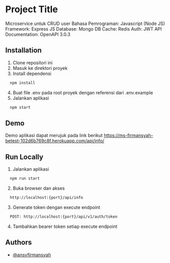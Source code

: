 
# Project Title

Microservice untuk CRUD user
Bahasa Pemrograman: Javascript (Node JS)
Framework: Express JS
Database: Mongo DB
Cache: Redis
Auth: JWT
API Documentation: OpenAPI 3.0.3


## Installation

1. Clone repositori ini
2. Masuk ke direktori proyek
3. Install dependensi
```bash
  npm install
```
4. Buat file .env pada root proyek dengan referensi dari .env.example
5. Jalankan aplikasi
```bash
  npm start
```
    
## Demo

Demo aplikasi dapat merujuk pada link berikut
https://ms-firmansyah-betest-102d6b769c8f.herokuapp.com/api/info/
## Run Locally

1. Jalankan aplikasi
```bash
  npm run start
```
2. Buka browser dan akses
```bash
  http://localhost:{port}/api/info
```
3. Generate token dengan execute endpoint
```bash
  POST: http://localhost:{port}/api/v1/auth/token
```
4. Tambahkan bearer token setiap execute endpoint
## Authors

- [@ansyfirmansyah](https://github.com/ansyfirmansyah)

